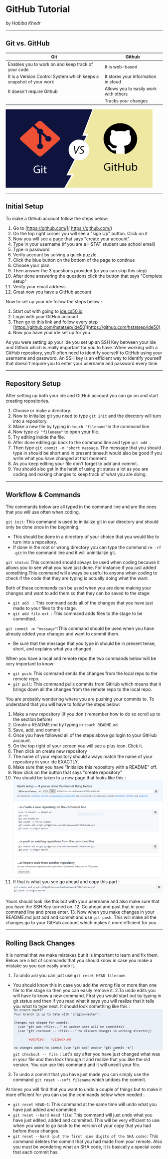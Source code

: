# GitHub Tutorial

by *Habiba Khedr*

---
## Git vs. GitHub

| Git | Github |
| --- | --- |
| Enables you to work on and keep track of your code | It is web-based |
| It is a Version Control System which keeps a snapshot of your work  | It stores your information in cloud |
| It doesn't require Github | Allows you to easily work with others |
|  | Tracks your changes |

   ![Alt Text](git-vs-github.png)







---
## Initial Setup
To make a Github account follow the steps below:
1. Go to [https://github.com/]( https://github.com/)
2. On the top right corner you will see a "sign Up" button. Click on it
3. Now you will see a page  that says "create your account".
4. Type in your username (if you are a HSTAT student use school email)
5. Type in password
6. Verify account by solving a quick puzzle.
7. Click the blue button on the bottom of the page to continue
8. Choose your plan
9. Then answer the 3 questions provided (or you can skip this step)
10. After done answering the questions click the button that says "Complete setup"
11. Verify your email address
12. Great now you have a GitHub account.

Now to set up your ide follow the steps below :
1. Start out with going to [ide.cs50.io](ide.cs50.io)
2. Login with your GitHub account
3. Then go to this link and follow every step [https://github.com/hstatsep/ide50](https://github.com/hstatsep/ide50)
4. Now you have your ide set up for you.

As you were setting up your ide you set up an SSH Key between your ide and Github which is really important for you to have. When working with a GitHub repository, you'll often need to identify yourself to GitHub using your username and password. An SSH key is an efficient way to identify yourself that doesn't require you to enter your username and password every time.


---
## Repository Setup
After setting up both your ide and GitHub account you can go on and start creating repositories.
1. Choose or make a directory.
2. Now to initialize git you need to type `git init` and the directory will turn into a repository.
3. Make a new file by typing in `touch "filename"`in the command line.
4. Now type `c9 "filename"` to open your file.
5. Try editing inside the file.
6. After done editing go back to the command line and type `git add .`
7. Then type `git commit -m "short message`. The message that you should type in should be short and in present tense.It would also be good if you write what you have changed at that moment.
8. As you keep editing your file don't forget to add and commit.
9. You should also get in the habit of using git status a lot as you are coding and making changes to keep track of what you are doing.

---
## Workflow & Commands
The commands below are all typed in the command line and are the ones that you will use often when coding.

`git init`: This command is used to initialize git in our directory and should only be done once in the beginning.
* This should be done in a directory of your choice that you would like to turn into a repository.
* If done in the root or wrong  directory you can type the command `rm -rf .git` in the command line and it will uninitialize git.

`git status`: This command should always be used when coding because it allows you to see what you have just done. For instance if you just added something.This command will always be useful to anyone when coding to check if the code that they are typing is actually doing what the want.

Both of these commands can be used when you are done making your changes and want to add them so that they can be saved to the stage:
* `git add .`: This command adds all of the changes that you have just made to your files to the stage.
* `git add file.ext `: This command adds files to the stage to be committed.

`git commit -m "message"`:This command should be used when you have already added your changes and want to commit them.
* Be sure that the message that you type in should be in present tense, short, and explains what you changed.

When you have a local and remote repo the two commands below will be very important to know:
* `git push`: This command sends the changes from the local repo to the remote repo.
* `git pull`: This command pulls commits from GitHub which means that it brings down all the changes from the remote repo to the local repo.

You are probably wondering where you are pushing your commits to. To understand that you will have to follow the steps below:
1. Make a new repository (if you don't remember how to do so scroll up to the section before)
2. Create a README.md by typing in `touch README.md`
3. Save, add, and commit
4. Once you have followed all of the steps above go login to your GitHub account.
5. On the top right of your screen you will see a plus icon. Click it.
6. Then click on create new repository
7. The name of your repository should always match the name of your repository in your ide EXACTLY.
8. Make sure that you have "Initialize this repository with a README" off.
9. Now click on the button that says "create repository"
10. You should be taken to a new page that looks like this :
     ![Alt Text](code.PNG)
11. If that is what you see go ahead and copy this part :
    ![Alt Text](git-push.PNG)

Yours should look like this but with your username and also make sure that you have the SSH Key turned on.
12. Go ahead and past that in your command line and press enter.
13. Now when you make changes in your README.md just add and commit and use `git push`. This will make all the changes go to your GitHub account which makes it more efficient for you.



---
## Rolling Back Changes

It is normal that we make mistakes but it is important to learn and fix them. Below are a list of commands that you should know in case you make a mistake so you can easily undo it.
1. To undo `add` you can just use `git reset HEAD filename`.
* You should know this in case you add the wrong file or more than one file to the stage so then you can easily remove it.
2.To undo edits you will have to know a new command. First you would start out by typing in git status and then if you read what it says you will realize that it tells you what to type next. It should look something like this :
  ![Alt Text](edits.PNG)
`git checkout -- file `: Let's say after you have just changed what was in your file and then look through it and realize that you like the old version. You can use this command and it will unedit your file. 
3. To undo a commit that you have just made you can simply use the command `git reset --soft filename` which undoes the commit.

At times you will find that you want to undo a couple of things but to make it more efficient for you can use the commands below when needed :
* `git reset HEAD~1`: This command at the same time will undo what you have just added and commited.
* `git reset --hard Head file`: This command will just undo what you have just edited, added and commited. This will be very efficient to use 
when you want to go back to the version of your copy that you had before those changes.
* `git reset --hard (put the first nine digits of the SHA code)`: This command deletes the commit that you had made from your remote. Also you must be wondering what an SHA code, it is basically a special code that each commit has.
